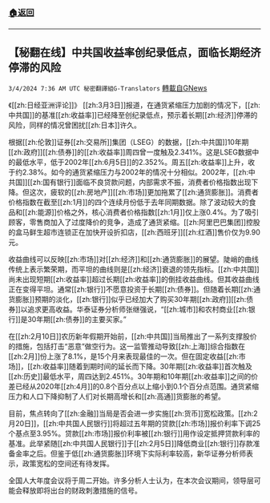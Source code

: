 ###  [:house:返回](README.md)
---


## 【秘翻在线】中共国收益率创纪录低点，面临长期经济停滞的风险
`3/4/2024 7:36 AM UTC 秘密翻譯組G-Translators` [轉載自GNews](https://gnews.org/articles/2362761)

《[[zh:日经亚洲评论]]》 [[zh:3月3日]]报道，在通货紧缩压力加剧的情况下，[[zh:中共国]]的基准[[zh:收益率]]已经降至创纪录低点，预示着长期[[zh:经济]]停滞的风险，同样的情况曾困扰[[zh:日本]]许久。

根据[[zh:伦敦]]证券[[zh:交易所]]集团（LSEG）的数据，[[zh:中共国]]10年期[[zh:政府]][[zh:债券]]的[[zh:收益率]]周四曾一度触及2.341%。这是LSEG数据中的最低水平，低于2002年[[zh:6月5日]]的2.352%。周五[[zh:收益率]]上升，收于约2.38%。如今的通货紧缩压力与2002年的情况十分相似。2002年，[[zh:中共国]][[zh:国有银行]]面临不良贷款问题，内部需求不振，消费者价格指数出现下降。但这次，疲软的[[zh:房地产]][[zh:市场]]更加拖累了[[zh:通货膨胀]]。消费者价格指数在截至[[zh:1月]]的四个连续月份低于去年同期数据。除了波动较大的食品和[[zh:能源]]价格之外，核心消费者价格指数[[zh:1月]]仅上涨0.4%。为了吸引顾客，零售商加入了过度降价的竞争，造成了通货紧缩。[[zh:阿里巴巴集团]]控股的盒马鲜生超市连锁正在加快开设折扣店，[[zh:西班牙]][[zh:红酒]]售价仅为9.90元。

收益曲线可以反映[[zh:市场]]对[[zh:经济]]和[[zh:通货膨胀]]的展望。陡峭的曲线传统上表示繁荣期，而平坦的曲线则是[[zh:经济]]衰退的领先指标。[[zh:中共国]]尚未出现短期[[zh:收益率]]超过长期[[zh:收益率]]的倒挂收益曲线。但其收益曲线正在变得平坦。通常[[zh:银行]]不愿意投资于长期[[zh:债券]]。但随着长期[[zh:通货膨胀]]预期的淡化，[[zh:银行]]似乎已经加大了购买30年期[[zh:政府]][[zh:债券]]以追求更高收益。华泰证券分析师张继强说，“[[zh:城市]]和农村商业[[zh:银行]]是30年期[[zh:债券]]的主要买家。”

在[[zh:2月10日]]农历新年假期开始前，[[zh:中共国]]当局推出了一系列支撑股价的措施，包括打击“恶意”做空行为。这一监管推动导致[[zh:上海]]综合指数在[[zh:2月]]份上涨了8.1%，是15个月来表现最佳的一次。但在固定收益[[zh:市场]]，[[zh:收益率]]随着到期时间的延长而下降。30年期[[zh:收益率]]首次触及[[zh:历史]]最低水平，周四达到2.451%。30年期和10年期[[zh:收益率]]之间的价差已经从2020年[[zh:4月]]的0.8个百分点以上缩小到0.1个百分点范围。通货紧缩压力和人口下降抑制了人们对长期高增长和[[zh:高通]]货膨胀的希望。

目前，焦点转向了[[zh:金融]]当局是否会进一步实施[[zh:货币]]宽松政策。[[zh:2月20日]]，[[zh:中共国人民银行]]将超过五年期的贷款[[zh:市场]]报价利率下调25个基点至3.95%。贷款[[zh:市场]]报价利率被[[zh:银行]]用作设定抵押贷款利率的基准。此举紧随[[zh:中共国人民银行]]于[[zh:2月5日]]降低商业[[zh:银行]]存款准备金率之后。但鉴于低[[zh:通货膨胀]]环境下实际利率较高，新华证券分析师表示，政策宽松的空间还有待发挥。

全国人大年度会议将于周二开始。许多分析人士认为，在本次会议期间，领导层可能会释放即将出台的财政刺激措施的信号。
